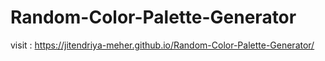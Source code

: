 # Random-Color-Palette-Generator

visit : https://jitendriya-meher.github.io/Random-Color-Palette-Generator/
